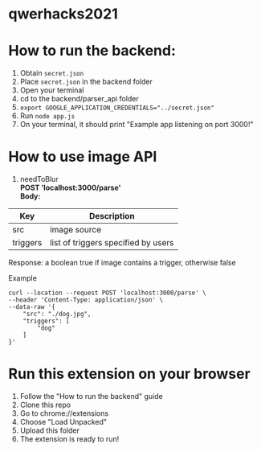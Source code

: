 # qwerhacks2021

# How to run the backend:
1. Obtain `secret.json`
2. Place `secret.json` in the backend folder
3. Open your terminal
4. cd to the backend/parser_api folder
5. `export GOOGLE_APPLICATION_CREDENTIALS="../secret.json"`
6. Run `node app.js`
7. On your terminal, it should print "Example app listening on port 3000!"

# How to use image API

1. needToBlur  
**POST 'localhost:3000/parse'**  
**Body:**  

| Key      | Description |
| ----------- | ----------- |
| src      | image source       |
| triggers   | list of triggers specified by users         |


Response: a boolean true if image contains a trigger, otherwise false

Example
```
curl --location --request POST 'localhost:3000/parse' \
--header 'Content-Type: application/json' \
--data-raw '{
    "src": "./dog.jpg",
    "triggers": [
        "dog"
    ]
}'
```

# Run this extension on your browser
1. Follow the "How to run the backend" guide 
2. Clone this repo
3. Go to chrome://extensions
4. Choose "Load Unpacked"
5. Upload this folder
6. The extension is ready to run!

